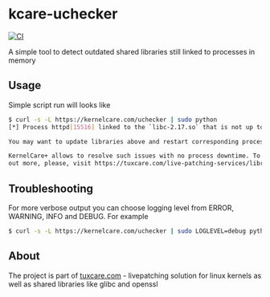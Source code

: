 # kcare-uchecker

[![CI](https://github.com/cloudlinux/kcare-uchecker/actions/workflows/python-tests.yml/badge.svg)](https://github.com/cloudlinux/kcare-uchecker/actions/workflows/python-tests.yml)

A simple tool to detect outdated shared libraries still linked to processes in memory

## Usage

Simple script run will looks like

``` bash
$ curl -s -L https://kernelcare.com/uchecker | sudo python
[*] Process httpd[15516] linked to the `libc-2.17.so` that is not up to date.

You may want to update libraries above and restart corresponding processes.

KernelCare+ allows to resolve such issues with no process downtime. To find 
out more, please, visit https://tuxcare.com/live-patching-services/librarycare/
```

## Troubleshooting

For more verbose output you can choose logging level from ERROR, WARNING, INFO and DEBUG. For example

``` bash
$ curl -s -L https://kernelcare.com/uchecker | sudo LOGLEVEL=debug python
```

## About
The project is part of [tuxcare.com](https://tuxcare.com "TuxCare") - livepatching solution for linux kernels as well as shared libraries like glibc and openssl

